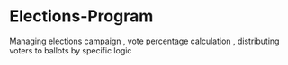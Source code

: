 # Elections-Program

Managing elections campaign ,
vote percentage calculation ,
distributing voters to ballots by specific logic
